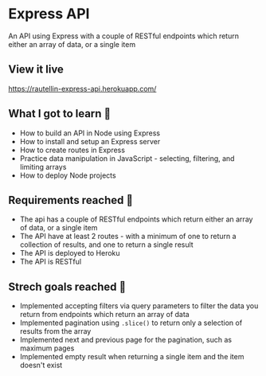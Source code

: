 # Express API

An API using Express with a couple of RESTful endpoints which return either an array of data, or a single item

## View it live

https://rautellin-express-api.herokuapp.com/

## What I got to learn 🧠

* How to build an API in Node using Express
* How to install and setup an Express server
* How to create routes in Express
* Practice data manipulation in JavaScript - selecting, filtering, and limiting arrays
* How to deploy Node projects

## Requirements reached 🧪

* The api has a couple of RESTful endpoints which return either an array of data, or a single item
* The API have at least 2 routes - with a minimum of one to return a collection of results, and one to return a single result
* The API is deployed to Heroku
* The API is RESTful

## Strech goals reached 🧘

* Implemented accepting filters via query parameters to filter the data you return from endpoints which return an array of data
* Implemented pagination using `.slice()` to return only a selection of results from the array
* Implemented next and previous page for the pagination, such as maximum pages
* Implemented empty result when returning a single item and the item doesn't exist


